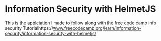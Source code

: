 # Information Security with HelmetJS

This is the applciation I made to follow along with the free code camp info security Tutorialhttps://www.freecodecamp.org/learn/information-security/information-security-with-helmetjs/

